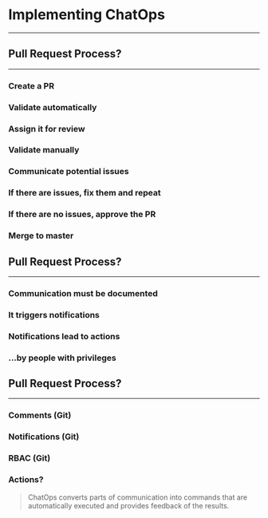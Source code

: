 # Implementing ChatOps

---


## Pull Request Process?

---

### Create a PR <!-- .element: class="fragment" -->
### Validate automatically <!-- .element: class="fragment" -->
### Assign it for review <!-- .element: class="fragment" -->
### Validate manually <!-- .element: class="fragment" -->
### Communicate potential issues <!-- .element: class="fragment" -->
### If there are issues, fix them and repeat <!-- .element: class="fragment" -->
### If there are no issues, approve the PR <!-- .element: class="fragment" -->
### Merge to master <!-- .element: class="fragment" -->


## Pull Request Process?

---

### Communication must be documented <!-- .element: class="fragment" -->
### It triggers notifications <!-- .element: class="fragment" -->
### Notifications lead to actions <!-- .element: class="fragment" -->
### ...by people with privileges <!-- .element: class="fragment" -->


## Pull Request Process?

---

### Comments (Git) <!-- .element: class="fragment" -->
### Notifications (Git) <!-- .element: class="fragment" -->
### RBAC (Git) <!-- .element: class="fragment" -->
### Actions? <!-- .element: class="fragment" -->


> ChatOps converts parts of communication into commands that are automatically executed and provides feedback of the results.
